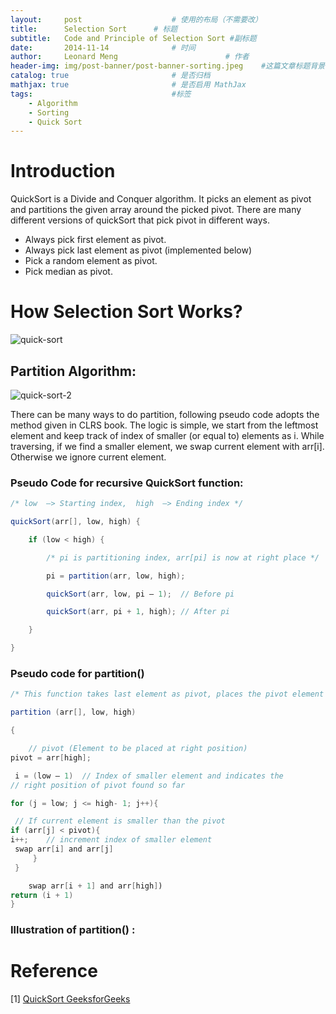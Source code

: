 ```yaml
---
layout:     post   				    # 使用的布局（不需要改）
title:      Selection Sort   	# 标题 
subtitle:   Code and Principle of Selection Sort #副标题
date:       2014-11-14 				# 时间
author:     Leonard Meng						# 作者
header-img: img/post-banner/post-banner-sorting.jpeg 	#这篇文章标题背景图片
catalog: true 						# 是否归档
mathjax: true                       # 是否启用 MathJax
tags:								#标签
    - Algorithm
    - Sorting
    - Quick Sort
---
```


# Introduction

QuickSort is a Divide and Conquer algorithm. It picks an element as pivot and partitions the given array around the picked pivot. There are many different versions of quickSort that pick pivot in different ways. 

- Always pick first element as pivot.
- Always pick last element as pivot (implemented below)
- Pick a random element as pivot.
- Pick median as pivot.


# How Selection Sort Works?

![quick-sort](https://www.menglingjun.com/img/in-post/quick-sort.gif)

## Partition Algorithm: 

![quick-sort-2](https://www.menglingjun.com/img/in-post/quick-sort2.png)

There can be many ways to do partition, following pseudo code adopts the method given in CLRS book. The logic is simple, we start from the leftmost element and keep track of index of smaller (or equal to) elements as i. While traversing, if we find a smaller element, we swap current element with arr[i]. Otherwise we ignore current element. 

### Pseudo Code for recursive QuickSort function:

```java
/* low  –> Starting index,  high  –> Ending index */

quickSort(arr[], low, high) {

    if (low < high) {

        /* pi is partitioning index, arr[pi] is now at right place */

        pi = partition(arr, low, high);

        quickSort(arr, low, pi – 1);  // Before pi

        quickSort(arr, pi + 1, high); // After pi

    }

}
```

### Pseudo code for partition()

```java
/* This function takes last element as pivot, places the pivot element at its correct position in sorted array, and places all smaller (smaller than pivot) to left of pivot and all greater elements to right of pivot */

partition (arr[], low, high)

{

    // pivot (Element to be placed at right position)
pivot = arr[high];  

 i = (low – 1)  // Index of smaller element and indicates the 
// right position of pivot found so far

for (j = low; j <= high- 1; j++){

 // If current element is smaller than the pivot
if (arr[j] < pivot){
i++;    // increment index of smaller element
 swap arr[i] and arr[j]
     }
 }

    swap arr[i + 1] and arr[high])
return (i + 1)
}
```

### Illustration of partition() : 

# Reference

\[1\] [QuickSort GeeksforGeeks](https://www.geeksforgeeks.org/quick-sort/)